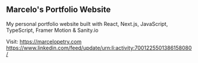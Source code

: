 ## Marcelo's Portfolio Website

My personal portfolio website built with React, Next.js, JavaScript, TypeScript, Framer Motion & Sanity.io

Visit: https://marcelopetry.com
https://www.linkedin.com/feed/update/urn:li:activity:7001225501386158080/
